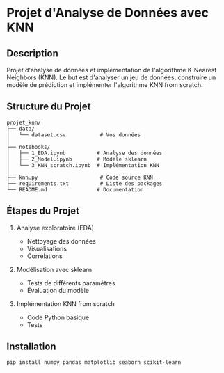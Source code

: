 # Projet d'Analyse de Données avec KNN

## Description
Projet d'analyse de données et implémentation de l'algorithme K-Nearest Neighbors (KNN). 
Le but est d'analyser un jeu de données, construire un modèle de prédiction et implémenter l'algorithme KNN from scratch.

## Structure du Projet
```
projet_knn/
├── data/                      
│   └── dataset.csv           # Vos données
│
├── notebooks/                 
│   ├── 1_EDA.ipynb          # Analyse des données
│   ├── 2_Model.ipynb        # Modèle sklearn
│   └── 3_KNN_scratch.ipynb  # Implémentation KNN
│
├── knn.py                    # Code source KNN
├── requirements.txt          # Liste des packages
└── README.md                # Documentation

```

## Étapes du Projet
1. Analyse exploratoire (EDA)
   - Nettoyage des données
   - Visualisations
   - Corrélations

2. Modélisation avec sklearn
   - Tests de différents paramètres
   - Évaluation du modèle

3. Implémentation KNN from scratch
   - Code Python basique
   - Tests

## Installation
```bash
pip install numpy pandas matplotlib seaborn scikit-learn
```
